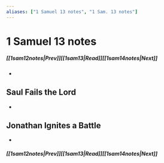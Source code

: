```yaml
---
aliases: ["1 Samuel 13 notes", "1 Sam. 13 notes"]
---
```

# 1 Samuel 13 notes
##### <span class=arrow-left></span>[[1sam12notes|Prev]]<span class=navigation-separator></span>[[1sam13|Read]]<span class=navigation-separator></span>[[1sam14notes|Next]]<span class=arrow-right></span>
- 
## Saul Fails the Lord
- 
## Jonathan Ignites a Battle
- 
##### <span class=arrow-left></span>[[1sam12notes|Prev]]<span class=navigation-separator></span>[[1sam13|Read]]<span class=navigation-separator></span>[[1sam14notes|Next]]<span class=arrow-right></span>